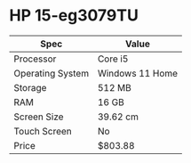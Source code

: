 # HP 15-eg3079TU

| Spec | Value |
|---|---|
| Processor | Core i5 |
| Operating System | Windows 11 Home |
| Storage | 512 MB |
| RAM | 16 GB |
| Screen Size | 39.62 cm |
| Touch Screen | No |
| Price | $803.88 |
